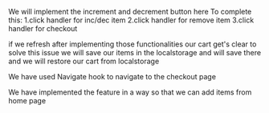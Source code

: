 We will implement the increment and decrement button here
To complete this:
1.click handler for inc/dec item
2.click handler for remove item
3.click handler for checkout

if we refresh after implementing those functionalities our cart get's clear
to solve this issue we will save our items in the localstorage
and will save there and we will restore our cart from localstorage

We have used Navigate hook to navigate to the checkout page

We have implemented the feature in a way so that we can add items from
home page